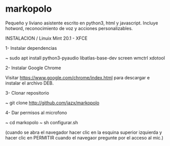 # markopolo

Pequeño y liviano asistente escrito en python3, html y javascript. Incluye hotword, reconocimiento de voz y acciones personalizables.

INSTALACION / Linuix Mint 20.1 - XFCE

1- Instalar dependencias

~ sudo apt install python3-pyaudio libatlas-base-dev screen wmctrl xdotool

2- Instalar Google Chrome

Visitar https://www.google.com/chrome/index.html
para descargar e instalar el archivo DEB.

3- Clonar repositorio

~ git clone http://github.com/jazx/markopolo

4- Dar permisos al microfono

~ cd markopolo
~ sh configurar.sh

(cuando se abra el navegador hacer clic en la esquina superior izquierda
y hacer clic en PERMITIR cuando el navegaor pregunte por el acceso al mic.)



